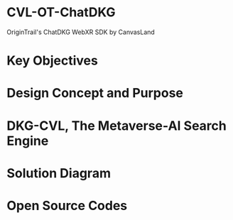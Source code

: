# CVL-OT-ChatDKG
OriginTrail's ChatDKG WebXR SDK by CanvasLand
# Key Objectives
# Design Concept and Purpose
# DKG-CVL, The Metaverse-AI Search Engine
# Solution Diagram
# Open Source Codes
